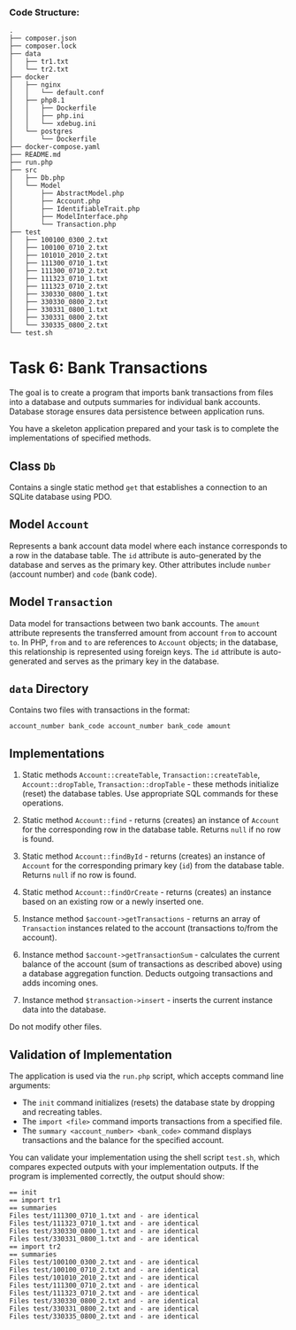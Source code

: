 ### Code Structure:

```text
.
├── composer.json
├── composer.lock
├── data
│   ├── tr1.txt
│   └── tr2.txt
├── docker
│   ├── nginx
│   │   └── default.conf
│   ├── php8.1
│   │   ├── Dockerfile
│   │   ├── php.ini
│   │   └── xdebug.ini
│   └── postgres
│       └── Dockerfile
├── docker-compose.yaml
├── README.md
├── run.php
├── src
│   ├── Db.php
│   └── Model
│       ├── AbstractModel.php
│       ├── Account.php
│       ├── IdentifiableTrait.php
│       ├── ModelInterface.php
│       └── Transaction.php
├── test
│   ├── 100100_0300_2.txt
│   ├── 100100_0710_2.txt
│   ├── 101010_2010_2.txt
│   ├── 111300_0710_1.txt
│   ├── 111300_0710_2.txt
│   ├── 111323_0710_1.txt
│   ├── 111323_0710_2.txt
│   ├── 330330_0800_1.txt
│   ├── 330330_0800_2.txt
│   ├── 330331_0800_1.txt
│   ├── 330331_0800_2.txt
│   └── 330335_0800_2.txt
└── test.sh

```

# Task 6: Bank Transactions

The goal is to create a program that imports bank transactions from files into a database and outputs summaries for individual bank accounts. Database storage ensures data persistence between application runs.

You have a skeleton application prepared and your task is to complete the implementations of specified methods.

## Class `Db`

Contains a single static method `get` that establishes a connection to an SQLite database using PDO.

## Model `Account`

Represents a bank account data model where each instance corresponds to a row in the database table. The `id` attribute is auto-generated by the database and serves as the primary key. Other attributes include `number` (account number) and `code` (bank code).

## Model `Transaction`

Data model for transactions between two bank accounts. The `amount` attribute represents the transferred amount from account `from` to account `to`. In PHP, `from` and `to` are references to `Account` objects; in the database, this relationship is represented using foreign keys. The `id` attribute is auto-generated and serves as the primary key in the database.

## `data` Directory

Contains two files with transactions in the format:

```text
account_number bank_code account_number bank_code amount
```


## Implementations

1. Static methods `Account::createTable`, `Transaction::createTable`, `Account::dropTable`, `Transaction::dropTable` - these methods initialize (reset) the database tables. Use appropriate SQL commands for these operations.

2. Static method `Account::find` - returns (creates) an instance of `Account` for the corresponding row in the database table. Returns `null` if no row is found.

3. Static method `Account::findById` - returns (creates) an instance of `Account` for the corresponding primary key (`id`) from the database table. Returns `null` if no row is found.

4. Static method `Account::findOrCreate` - returns (creates) an instance based on an existing row or a newly inserted one.

5. Instance method `$account->getTransactions` - returns an array of `Transaction` instances related to the account (transactions to/from the account).

6. Instance method `$account->getTransactionSum` - calculates the current balance of the account (sum of transactions as described above) using a database aggregation function. Deducts outgoing transactions and adds incoming ones.

7. Instance method `$transaction->insert` - inserts the current instance data into the database.

Do not modify other files.

## Validation of Implementation

The application is used via the `run.php` script, which accepts command line arguments:
- The `init` command initializes (resets) the database state by dropping and recreating tables.
- The `import <file>` command imports transactions from a specified file.
- The `summary <account_number> <bank_code>` command displays transactions and the balance for the specified account.

You can validate your implementation using the shell script `test.sh`, which compares expected outputs with your implementation outputs. If the program is implemented correctly, the output should show:

```text
== init
== import tr1
== summaries
Files test/111300_0710_1.txt and - are identical
Files test/111323_0710_1.txt and - are identical
Files test/330330_0800_1.txt and - are identical
Files test/330331_0800_1.txt and - are identical
== import tr2
== summaries
Files test/100100_0300_2.txt and - are identical
Files test/100100_0710_2.txt and - are identical
Files test/101010_2010_2.txt and - are identical
Files test/111300_0710_2.txt and - are identical
Files test/111323_0710_2.txt and - are identical
Files test/330330_0800_2.txt and - are identical
Files test/330331_0800_2.txt and - are identical
Files test/330335_0800_2.txt and - are identical
```
